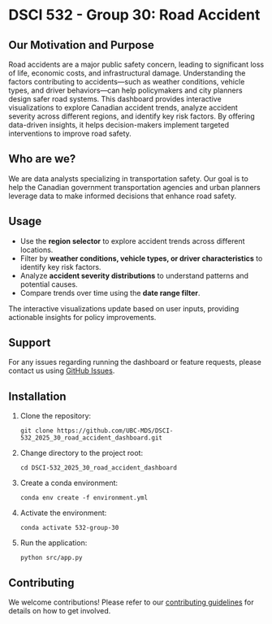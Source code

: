 # DSCI 532 - Group 30: Road Accident

## Our Motivation and Purpose  

Road accidents are a major public safety concern, leading to significant loss of life, economic costs, and infrastructural damage. Understanding the factors contributing to accidents—such as weather conditions, vehicle types, and driver behaviors—can help policymakers and city planners design safer road systems. This dashboard provides interactive visualizations to explore Canadian accident trends, analyze accident severity across different regions, and identify key risk factors. By offering data-driven insights, it helps decision-makers implement targeted interventions to improve road safety.  

## Who are we?  

We are data analysts specializing in transportation safety. Our goal is to help the Canadian government transportation agencies and urban planners leverage data to make informed decisions that enhance road safety.  

## Usage  

- Use the **region selector** to explore accident trends across different locations.  
- Filter by **weather conditions, vehicle types, or driver characteristics** to identify key risk factors.  
- Analyze **accident severity distributions** to understand patterns and potential causes.  
- Compare trends over time using the **date range filter**.  

The interactive visualizations update based on user inputs, providing actionable insights for policy improvements.  

## Support

For any issues regarding running the dashboard or feature requests, please contact us using [GitHub Issues](https://github.com/UBC-MDS/DSCI-532_2025_30_road_accident_dashboard/issues).  

## Installation

1. Clone the repository:  

   ```shell
   git clone https://github.com/UBC-MDS/DSCI-532_2025_30_road_accident_dashboard.git
   ```  

2. Change directory to the project root:  

   ```shell
   cd DSCI-532_2025_30_road_accident_dashboard
   ```  

3. Create a conda environment:  

   ```shell
   conda env create -f environment.yml
   ```  

4. Activate the environment:  

   ```shell
   conda activate 532-group-30
   ```  

5. Run the application:

   ```shell
   python src/app.py
   ```  

## Contributing

We welcome contributions! Please refer to our [contributing guidelines](CONTRIBUTING.md) for details on how to get involved.  

